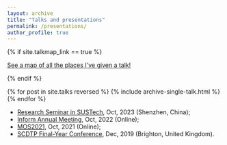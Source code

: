 ```yaml
---
layout: archive
title: "Talks and presentations"
permalink: /presentations/
author_profile: true
---
```


{% if site.talkmap_link == true %}

<p style="text-decoration:underline;"><a href="/talkmap.html">See a map of all the places I've given a talk!</a></p>

{% endif %}

{% for post in site.talks reversed %}
  {% include archive-single-talk.html %}
{% endfor %}

- [Research Seminar in SUSTech](https://math.sustech.edu.cn/seminar_all/12801.html), Oct, 2023 (Shenzhen, China);
- [Inform Annual Meeting](https://meetings.informs.org/wordpress/indianapolis2022/#_gl=1*fml9a7*_gcl_au*MTY4ODcxNzIyNy4xNjkyMDA0Mzc5LjEzMTIyNDA2Ny4xNjk3NjA4NTE2LjE2OTc2MDg1MTU.), Oct, 2022 (Online);
- [MOS2021](http://www.smartchair.org/hp/MOS2021/), Oct, 2021 (Online);
- [SCDTP Final-Year Conference](https://southcoastdtp.ac.uk/), Dec, 2019 (Brighton, United Kingdom). 
  
